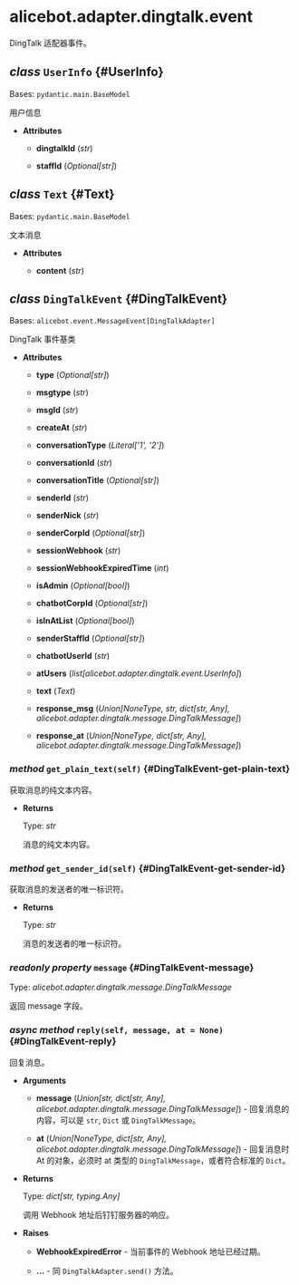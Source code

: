 # alicebot.adapter.dingtalk.event

DingTalk 适配器事件。

## _class_ `UserInfo` {#UserInfo}

Bases: `pydantic.main.BaseModel`

用户信息

- **Attributes**

  - **dingtalkId** (_str_)

  - **staffId** (_Optional\[str\]_)

## _class_ `Text` {#Text}

Bases: `pydantic.main.BaseModel`

文本消息

- **Attributes**

  - **content** (_str_)

## _class_ `DingTalkEvent` {#DingTalkEvent}

Bases: `alicebot.event.MessageEvent[DingTalkAdapter]`

DingTalk 事件基类

- **Attributes**

  - **type** (_Optional\[str\]_)

  - **msgtype** (_str_)

  - **msgId** (_str_)

  - **createAt** (_str_)

  - **conversationType** (_Literal\['1', '2'\]_)

  - **conversationId** (_str_)

  - **conversationTitle** (_Optional\[str\]_)

  - **senderId** (_str_)

  - **senderNick** (_str_)

  - **senderCorpId** (_Optional\[str\]_)

  - **sessionWebhook** (_str_)

  - **sessionWebhookExpiredTime** (_int_)

  - **isAdmin** (_Optional\[bool\]_)

  - **chatbotCorpId** (_Optional\[str\]_)

  - **isInAtList** (_Optional\[bool\]_)

  - **senderStaffId** (_Optional\[str\]_)

  - **chatbotUserId** (_str_)

  - **atUsers** (_list\[alicebot.adapter.dingtalk.event.UserInfo\]_)

  - **text** (_Text_)

  - **response\_msg** (_Union\[NoneType, str, dict\[str, Any\], alicebot.adapter.dingtalk.message.DingTalkMessage\]_)

  - **response\_at** (_Union\[NoneType, dict\[str, Any\], alicebot.adapter.dingtalk.message.DingTalkMessage\]_)

### _method_ `get_plain_text(self)` {#DingTalkEvent-get-plain-text}

获取消息的纯文本内容。

- **Returns**

  Type: _str_

  消息的纯文本内容。

### _method_ `get_sender_id(self)` {#DingTalkEvent-get-sender-id}

获取消息的发送者的唯一标识符。

- **Returns**

  Type: _str_

  消息的发送者的唯一标识符。

### _readonly property_ `message` {#DingTalkEvent-message}

Type: _alicebot.adapter.dingtalk.message.DingTalkMessage_

返回 message 字段。

### _async method_ `reply(self, message, at = None)` {#DingTalkEvent-reply}

回复消息。

- **Arguments**

  - **message** (_Union\[str, dict\[str, Any\], alicebot.adapter.dingtalk.message.DingTalkMessage\]_) - 回复消息的内容，可以是 `str`, `Dict` 或 `DingTalkMessage`。

  - **at** (_Union\[NoneType, dict\[str, Any\], alicebot.adapter.dingtalk.message.DingTalkMessage\]_) - 回复消息时 At 的对象，必须时 at 类型的 `DingTalkMessage`，或者符合标准的 `Dict`。

- **Returns**

  Type: _dict\[str, typing.Any\]_

  调用 Webhook 地址后钉钉服务器的响应。

- **Raises**

  - **WebhookExpiredError** - 当前事件的 Webhook 地址已经过期。

  - **...** - 同 `DingTalkAdapter.send()` 方法。
